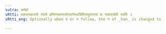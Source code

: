 ```yaml
---
sutra: वमोर्वा
vRtti: वकारमकारयोः परतो हन्तिनकारस्योपसर्गस्थान्निमित्तादुत्तरस्य वा णकारादेशो भवति ॥
vRtti_eng: Optionally when व or म follow, the न of _han_ is changed to ण, when preceded by an _upasarga_ competent to cause the change.

---
```

